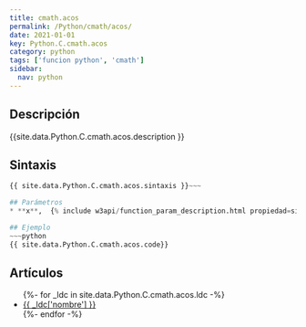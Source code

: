 ```yaml
---
title: cmath.acos
permalink: /Python/cmath/acos/
date: 2021-01-01
key: Python.C.cmath.acos
category: python
tags: ['funcion python', 'cmath']
sidebar: 
  nav: python
---
```


## Descripción
{{site.data.Python.C.cmath.acos.description }}

## Sintaxis
~~~python
{{ site.data.Python.C.cmath.acos.sintaxis }}~~~

## Parámetros
* **x**,  {% include w3api/function_param_description.html propiedad=site.data.Python.C.cmath.acos valor="x" %}

## Ejemplo
~~~python
{{ site.data.Python.C.cmath.acos.code}}
~~~

## Artículos
<ul>
{%- for _ldc in site.data.Python.C.cmath.acos.ldc -%}
   <li>
       <a href="{{_ldc['url'] }}">{{ _ldc['nombre'] }}</a>
   </li>
{%- endfor -%}
</ul>
